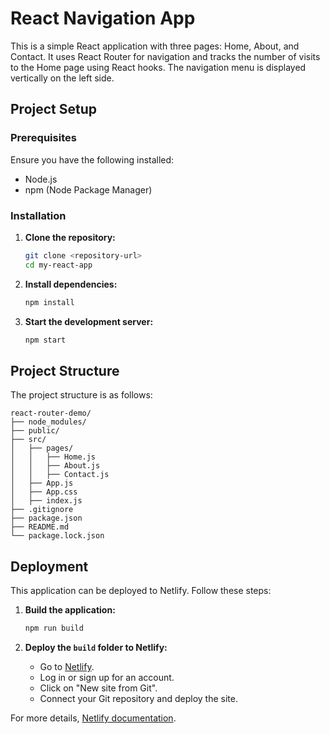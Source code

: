 
# React Navigation App

This is a simple React application with three pages: Home, About, and Contact. It uses React Router for navigation and tracks the number of visits to the Home page using React hooks. The navigation menu is displayed vertically on the left side.

## Project Setup

### Prerequisites

Ensure you have the following installed:
- Node.js
- npm (Node Package Manager)

### Installation

1. **Clone the repository:**

   ```bash
   git clone <repository-url>
   cd my-react-app
   ```

2. **Install dependencies:**

   ```bash
   npm install
   ```

3. **Start the development server:**

   ```bash
   npm start
   ```

## Project Structure

The project structure is as follows:

```
react-router-demo/
├── node_modules/
├── public/
├── src/
│   ├── pages/
│   │   ├── Home.js
│   │   ├── About.js
│   │   ├── Contact.js
│   ├── App.js
│   ├── App.css
│   ├── index.js
├── .gitignore
├── package.json
├── README.md
└── package.lock.json
```
## Deployment

This application can be deployed to Netlify. Follow these steps:

1. **Build the application:**

   ```bash
   npm run build
   ```

2. **Deploy the `build` folder to Netlify:**
   - Go to [Netlify](https://www.netlify.com/).
   - Log in or sign up for an account.
   - Click on "New site from Git".
   - Connect your Git repository and deploy the site.

For more details, [Netlify documentation](https://docs.netlify.com/).